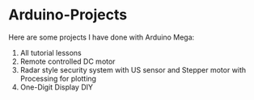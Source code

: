 # Arduino-Projects
Here are some projects I have done with Arduino Mega:
1. All tutorial lessons
2. Remote controlled DC motor
3. Radar style security system with US sensor and Stepper motor with Processing for plotting
4. One-Digit Display DIY

